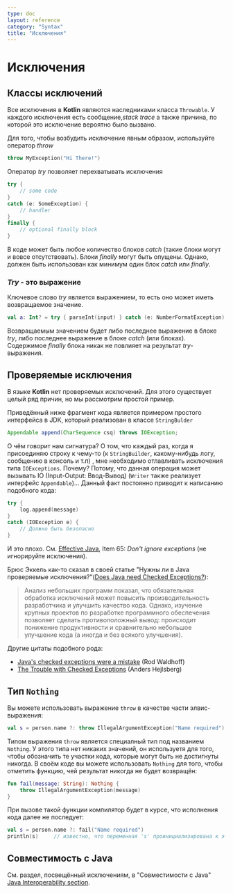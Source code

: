 ```yaml
---
type: doc
layout: reference
category: "Syntax"
title: "Исключения"
---
```


<!-- # Exceptions -->
# Исключения

<!-- ## Exception Classes -->
## Классы исключений

<!-- All exception classes in Kotlin are descendants of the class `Throwable`. -->
<!-- Every exception has a message, stack trace and an optional cause. -->
Все исключения в <b>Kotlin</b> являются наследниками класса `Throwable`.
У каждого исключения есть сообщение,_stack trace_ а также причина, по которой
это исключение вероятно было вызвано.

<!-- To throw an exception object, use the *throw*{: .keyword }-expression -->
Для того, чтобы возбудить исключение явным образом, используйте оператор *throw*

``` kotlin
throw MyException("Hi There!")
```

<!-- To catch an exception, use the *try*{: .keyword }-expression -->
Оператор *try* позволяет перехватывать исключения

``` kotlin
try {
    // some code
}
catch (e: SomeException) {
    // handler
}
finally {
    // optional finally block
}
```

<!-- There may be zero or more *catch*{: .keyword } blocks. *finally*{: .keyword } blocks may be omitted. -->
<!-- However at least one *catch*{: .keyword } or *finally*{: .keyword } block should be present. -->
В коде может быть любое количество блоков *catch* (такие блоки могут и вовсе отсутствовать). Блоки *finally*
могут быть опущены. Однако, должен быть использован как минимум один блок *catch* или *finally*.

<!-- ### Try is an expression -->
### _Try_ - это выражение

<!-- *try*{: .keyword } is an expression, i.e. it may have a return value. -->
Ключевое слово *try* является выражением, то есть оно может иметь возвращаемое значение.

``` kotlin
val a: Int? = try { parseInt(input) } catch (e: NumberFormatException) { null }
```

<!-- The returned value of a *try*{: .keyword }-expression is either the last expression in the *try*{: .keyword } block or the -->
<!-- last expression in the *catch*{: .keyword } block (or blocks). -->
<!-- Contents of the *finally*{: .keyword } block do not affect the result of the expression. -->
Возвращаемым значением будет либо последнее выражение в блоке *try*, либо последнее выражение
 в блоке *catch* (или блоках). Содержимое *finally* блока никак не повлияет на результат *try*-выражения.

<!-- ## Checked Exceptions -->
## Проверяемые исключения

<!-- Kotlin does not have checked exceptions. There are many reasons for this, but we will provide a simple example. -->
В языке <b>Kotlin</b> нет проверяемых исключений. Для этого существует целый ряд причин, но мы рассмотрим простой пример.

<!-- The following is an example interface of the JDK implemented by `StringBuilder` class -->
Приведённый ниже фрагмент кода является примером простого интерфейса в JDK, который реализован в классе `StringBulder`

``` java
Appendable append(CharSequence csq) throws IOException;
```

<!-- What does this signature say? It says that every time I append a string to something (a `StringBuilder`, some kind of a log, a console, etc.) -->
<!-- I have to catch those `IOExceptions`. Why? Because it might be performing IO (`Writer` also implements `Appendable`)... -->
<!-- So it results into this kind of code all over the place: -->
О чём говорит нам сигнатура? О том, что каждый раз, когда я присоединяю строку к чему-то (к `StringBuilder`, какому-нибудь логу, сообщению в консоль и т.п)
, мне необходимо отлавливать исключения типа `IOExceptions`. Почему? Потому, что данная операция может вызывать IO (Input-Output: Ввод-Вывод) (`Writer` также
реализует интерфейс `Appendable`)...
Данный факт постоянно приводит к написанию подобного кода:

``` kotlin
try {
    log.append(message)
}
catch (IOException e) {
    // Должно быть безопасно
}
```

<!-- And this is no good, see [Effective Java](http://www.oracle.com/technetwork/java/effectivejava-136174.html), Item 65: *Don't ignore exceptions*. -->
И это плохо. См. [Effective Java](http://www.oracle.com/technetwork/java/effectivejava-136174.html), Item 65: *Don't ignore exceptions* (не игнорируйте исключения).

<!-- Bruce Eckel says in [Does Java need Checked Exceptions?](http://www.mindview.net/Etc/Discussions/CheckedExceptions): -->
Брюс Эккель как-то сказал в своей статье "Нужны ли в Java проверяемые исключения?"([Does Java need Checked Exceptions?](http://www.mindview.net/Etc/Discussions/CheckedExceptions)):

<!-- > Examination of small programs leads to the conclusion that requiring exception specifications could both enhance developer productivity and enhance code quality, -->
 <!-- but experience with large software projects suggests a different result – decreased productivity and little or no increase in code quality. -->

>Анализ небольших программ показал, что обязательная обработка исключений может повысить производительность разработчика и улучшить качество кода.
Однако, изучение крупных проектов по разработке программного обеспечения позволяет сделать противоположный  вывод: происходит понижение продуктивности и сравнительно небольшое
улучшение кода (а иногда и без всякого улучшения).

<!-- Other citations of this sort: -->
Другие цитаты подобного рода:

* [Java's checked exceptions were a mistake](http://radio-weblogs.com/0122027/stories/2003/04/01/JavasCheckedExceptionsWereAMistake.html) (Rod Waldhoff)
* [The Trouble with Checked Exceptions](http://www.artima.com/intv/handcuffs.html) (Anders Hejlsberg)

<!-- ## The Nothing type -->
## Тип `Nothing`

<!-- `throw` is an expression in Kotlin, so you can use it, for example, as part of an Elvis expression: -->
Вы можете использовать выражение `throw`  в качестве части элвис-выражения:

``` kotlin
val s = person.name ?: throw IllegalArgumentException("Name required")
```

<!-- The type of the `throw` expression is the special type `Nothing`. -->
<!-- The type has no values and is used to mark code locations that can never be reached. -->
<!-- In your own code, you can use `Nothing` to mark a function that never returns: -->
Типом выражения `throw` является специалный тип под названием `Nothing`.
У этого типа нет никаких значений, он используетя для того, чтобы обозначить те участки кода, которые могут быть не достигнуты никогда.
В своём коде вы можете использовать `Nothing` для того, чтобы отметить функцию, чей результат никогда не будет возвращён:

``` kotlin
fun fail(message: String): Nothing {
    throw IllegalArgumentException(message)
}
```

<!-- When you call this function, the compiler will know that the execution doesn't continue beyond the call: -->
При вызове такой функции компилятор будет в курсе, что исполнения кода далее не последует:

``` kotlin
val s = person.name ?: fail("Name required")
println(s)     // известно, что переменная 's' проинициализирована к этому моменту
```

<!-- ## Java Interoperability -->
## Совместимость с <b>Java</b>

<!-- Please see the section on exceptions in the [Java Interoperability section](java-interop.html) for information about Java interoperability. -->
См. раздел, посвещённый исключениям, в "Совместимости с Java" [Java Interoperability section](java-interop.html).
